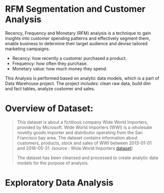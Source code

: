 # RFM Segmentation and Customer Analysis
Recency, Frequency and Monetary (RFM) analysis is a technique to gain insights into customer spending patterns and effectively segment them, enable business to determine their target audience and devise tailored marketing campaigns.
- Recency: how recently a customer purchased a product.
- Frequency: how often they purchase.
- Monetary value: how much money they spend.
>
This Analysis is performed based on analytic data models, which is a part of Data Warehouse project.
The project includes: clean raw data, build dim and fact tables, analyze customer and sales.
>
# Overview of Dataset: 
> This dataset is about a fictitious company Wide World Importers, provided by Microsoft. Wide World Importers (WWI) is a wholesale novelty goods importer and distributor operating from the San Francisco bay area.
The dataset contains information about customers, products, stock and sales of WWI between 2013-01-01 and 2016-05-31. (source : Wide World Importers [dataset](https://dataedo.com/samples/html2/WideWorldImporters/#/doc/d5/wideworldimporters))
>
> 
> The dataset has been cleansed and processed to create analytic data models for the purpose of analysis.

# Exploratory Data Analysis
